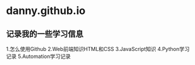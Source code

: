 # danny.github.io
## 记录我的一些学习信息
1.怎么使用Github
2.Web前端知识HTML和CSS
3.JavaScript知识
4.Python学习记录
5.Automation学习记录
